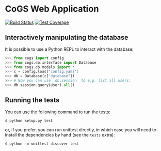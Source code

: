 # CoGS Web Application

[![Build Status](https://travis-ci.org/wtsi-cogs/webapp.svg?branch=master)](https://travis-ci.org/wtsi-cogs/webapp)
[![Test Coverage](https://codecov.io/gh/wtsi-cogs/webapp/branch/master/graph/badge.svg)](https://codecov.io/gh/wtsi-cogs/webapp)

## Interactively manipulating the database

It is possible to use a Python REPL to interact with the database:

```python
>>> from cogs import config
>>> from cogs.db.interface import Database
>>> from cogs.db.models import *
>>> c = config.load("config.yaml")
>>> db = Database(c["database"])
>>> # Now you can use `db.session` to e.g. list all users:
>>> db.session.query(User).all()
```

## Running the tests

You can use the following command to run the tests:

```console
$ python setup.py test
```

or, if you prefer, you can run unittest directly, in which case you will
need to install the dependencies by hand (see the `tests` extra):

```console
$ python -m unittest discover test
```

<!-- vim: set tw=72: -->
